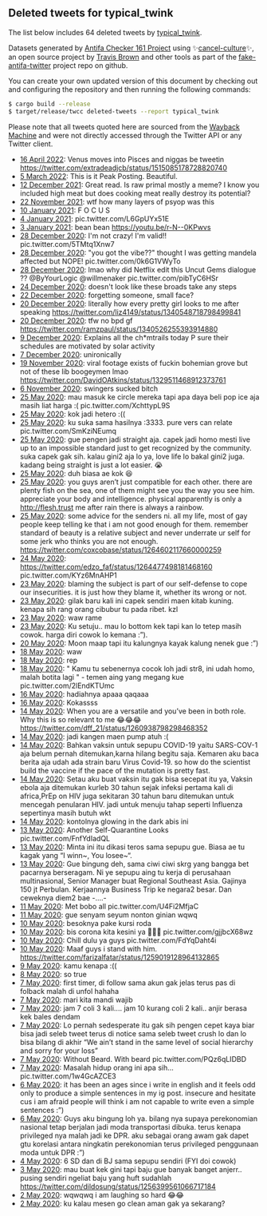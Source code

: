 ## Deleted tweets for typical_twink

The list below includes 64 deleted tweets by
[typical_twink](https://twitter.com/typical_twink).



Datasets generated by [Antifa Checker 161 Project](https://twitter.com/antifacheck161) using ✨[cancel-culture](https://github.com/travisbrown/cancel-culture)✨, an open source project by 
[Travis Brown](https://twitter.com/travisbrown) and other tools as part of the 
[fake-antifa-twitter](https://github.com/antifacheck161/fake-antifa-twitter) project repo on github.

You can create your own updated version of this document by checking out and configuring the
repository and then running the following commands:

```bash
$ cargo build --release
$ target/release/twcc deleted-tweets --report typical_twink
```

Please note that all tweets quoted here are sourced from the
[Wayback Machine](https://web.archive.org) and were not directly accessed through the Twitter API or
any Twitter client.

* [16 April 2022](https://web.archive.org/web/20220416033551/https://twitter.com/typical_twink/status/1515171854297698308): Venus moves into Pisces and niggas be tweetin https://twitter.com/extradeadjcb/status/1515085178728820740 <!--1515171854297698308-->
* [ 5 March 2022](https://web.archive.org/web/20220305145331/https://twitter.com/typical_twink/status/1500122273914572800): This is it Peak Posting.  Beautiful. <!--1500122273914572800-->
* [12 December 2021](https://web.archive.org/web/20211212151501/https://twitter.com/typical_twink/status/1470045470453944325): Great read.   Is raw primal mostly a meme?   I know you included high meat but does cooking meat really destroy its potential? <!--1470045470453944325-->
* [22 November 2021](https://web.archive.org/web/20211122050120/https://twitter.com/typical_twink/status/1462610773226573828): wtf how many layers of psyop was this <!--1462610773226573828-->
* [10 January 2021](https://web.archive.org/web/20210110190807/https://twitter.com/typical_twink/status/1348328802351517697): F O C U S <!--1348328802351517697-->
* [ 4 January 2021](https://web.archive.org/web/20210104030727/https://twitter.com/typical_twink/status/1345929686623240192): pic.twitter.com/L6GpUYx51E <!--1345929686623240192-->
* [ 3 January 2021](https://web.archive.org/web/20210103234855/https://twitter.com/typical_twink/status/1345879702087454720): bean bean https://youtu.be/r-N--0KPwvs <!--1345879702087454720-->
* [28 December 2020](https://web.archive.org/web/20201228043352/https://twitter.com/typical_twink/status/1343414791348445184): I'm not crazy! I'm valid!! pic.twitter.com/5TMtq1Xnw7 <!--1343414791348445184-->
* [28 December 2020](https://web.archive.org/web/20201228040524/https://twitter.com/typical_twink/status/1343407626239967232): "you got the vibe??"     thought I was getting mandela affected but NOPE! pic.twitter.com/0k6G1VWyTo <!--1343407626239967232-->
* [28 December 2020](https://web.archive.org/web/20201228040414/https://twitter.com/typical_twink/status/1343407325202157568): lmao why did Netflix edit this Uncut Gems dialogue ?? @ByYourLogic   @willmenaker  pic.twitter.com/pibTyC6HSr <!--1343407325202157568-->
* [24 December 2020](https://web.archive.org/web/20201224145841/https://twitter.com/typical_twink/status/1342122299588108291): doesn't look like these broads take any steps <!--1342122299588108291-->
* [22 December 2020](https://web.archive.org/web/20201222034057/https://twitter.com/typical_twink/status/1341226869341843457): forgetting someone, small face? <!--1341226869341843457-->
* [20 December 2020](https://web.archive.org/web/20201220070949/https://twitter.com/typical_twink/status/1340554933825769472): literally how every pretty girl looks to me after speaking https://twitter.com/liz4149/status/1340548718798499841 <!--1340554933825769472-->
* [20 December 2020](https://web.archive.org/web/20201220065116/https://twitter.com/typical_twink/status/1340550210661969920): tfw no bpd gf https://twitter.com/ramzpaul/status/1340526255393914880 <!--1340550210661969920-->
* [ 9 December 2020](https://web.archive.org/web/20201209231734/https://twitter.com/typical_twink/status/1336812169699061761): Explains all the ch*mtrails today  P sure their schedules are motivated by solar activity <!--1336812169699061761-->
* [ 7 December 2020](https://web.archive.org/web/20201207182213/https://twitter.com/typical_twink/status/1336012420318285824): unironically <!--1336012420318285824-->
* [19 November 2020](https://web.archive.org/web/20201119232921/https://twitter.com/typical_twink/status/1329558498397470720): viral footage exists of fuckin bohemian grove but not of these lib boogeymen lmao https://twitter.com/DavidOAtkins/status/1329511468912373761 <!--1329558498397470720-->
* [ 6 November 2020](https://web.archive.org/web/20201106122455/https://twitter.com/typical_twink/status/1324689087685537793): swingers sucked bitch <!--1324689087685537793-->
* [25 May 2020](https://web.archive.org/web/20200525134512/https://twitter.com/typical_twink/status/1264908282633863168): mau masuk ke circle mereka tapi apa daya beli pop ice aja masih liat harga :( pic.twitter.com/XchttypL9S <!--1264908282633863168-->
* [25 May 2020](https://web.archive.org/web/20200525102711/https://twitter.com/typical_twink/status/1264863401647304704): kok jadi hetero :(( <!--1264863401647304704-->
* [25 May 2020](https://web.archive.org/web/20200525040615/https://twitter.com/typical_twink/status/1264766846718205954): ku suka sama hasilnya :3333. pure vers can relate pic.twitter.com/SmKziNEumq <!--1264766846718205954-->
* [25 May 2020](https://web.archive.org/web/20200525040016/https://twitter.com/typical_twink/status/1264765908876058625): gue pengen jadi straight aja. capek jadi homo mesti live up to an impossible standard just to get recognized by the community. suka capek gak sih. kalau gini2 aja lo ya, love life lo bakal gini2 juga. kadang being straight is just a lot easier. 😭 <!--1264765908876058625-->
* [25 May 2020](https://web.archive.org/web/20200525033653/https://twitter.com/typical_twink/status/1264761564424331265): duh biasa ae kok 😆 <!--1264761564424331265-->
* [25 May 2020](https://web.archive.org/web/20200525033106/https://twitter.com/typical_twink/status/1264759338242994177): you guys aren’t just compatible for each other. there are plenty fish on the sea, one of them might see you the way you see him. appreciate your body and intelligence. physical apparently is only a  http://flesh.trust  me after rain there is always a rainbow. <!--1264760344532054016-->
* [25 May 2020](https://web.archive.org/web/20200525033106/https://twitter.com/typical_twink/status/1264759338242994177): some advice for the senders ni. all my life, most of gay people keep telling ke that i am not good enough for them. remember standard of beauty is a relative subject and never underrate ur self for some jerk who thinks you are not enough. https://twitter.com/coxcobase/status/1264602117660000259 <!--1264759338242994177-->
* [24 May 2020](https://web.archive.org/web/20200524100354/https://twitter.com/typical_twink/status/1264489137970614272): https://twitter.com/edzo_faf/status/1264477498181468160  pic.twitter.com/KYz6MnAHP1 <!--1264489137970614272-->
* [23 May 2020](https://web.archive.org/web/20200523212510/https://twitter.com/typical_twink/status/1264262496564568064): blaming the subject is part of our self-defense to cope our insecurities. it is just how they blame it, whether its wrong or not. <!--1264262496564568064-->
* [23 May 2020](https://web.archive.org/web/20200523071839/https://twitter.com/typical_twink/status/1264092579588603904): gilak baru kali ini capek sendiri maen kitab kuning. kenapa sih rang orang cibubur tu pada ribet. kzl <!--1264092579588603904-->
* [23 May 2020](https://web.archive.org/web/20200523061350/https://twitter.com/typical_twink/status/1264066894165872640): waw rame <!--1264066894165872640-->
* [23 May 2020](https://web.archive.org/web/20200523045648/https://twitter.com/typical_twink/status/1264054110007046144): Ku setuju.. mau lo bottom kek tapi kan lo tetep masih cowok. harga diri cowok lo kemana :”). <!--1264054110007046144-->
* [20 May 2020](https://web.archive.org/web/20200520014220/https://twitter.com/typical_twink/status/1262920644422856704): Moon maap tapi itu kalungnya kayak kalung nenek gue :”) <!--1262920644422856704-->
* [18 May 2020](https://web.archive.org/web/20200518073617/https://twitter.com/typical_twink/status/1262283566253142024): waw <!--1262283566253142024-->
* [18 May 2020](https://web.archive.org/web/20200518072848/https://twitter.com/typical_twink/status/1262282693623992322): rep <!--1262282693623992322-->
* [18 May 2020](https://web.archive.org/web/20200518044138/https://twitter.com/typical_twink/status/1262240526205509635): " Kamu tu sebenernya cocok loh jadi str8, ini udah homo, malah botita lagi " - temen aing yang megang kue pic.twitter.com/2lEndKTUmc <!--1262240526205509635-->
* [16 May 2020](https://web.archive.org/web/20200516092041/https://twitter.com/typical_twink/status/1261584111245746178): hadiahnya apaaa qaqaaa <!--1261584333233704961-->
* [16 May 2020](https://web.archive.org/web/20200516092041/https://twitter.com/typical_twink/status/1261584111245746178): Kokassss <!--1261584111245746178-->
* [14 May 2020](https://web.archive.org/web/20200515041559/https://twitter.com/typical_twink/status/1261060845116760066): When you are a versatile and you’ve been in both role. Why this is so relevant to me 😂😂😂 https://twitter.com/dff_21/status/1260938798298468352 <!--1261060845116760066-->
* [14 May 2020](https://web.archive.org/web/20200514153256/https://twitter.com/typical_twink/status/1260864139716517888): jadi kangen maen pump atuh :( <!--1260864139716517888-->
* [14 May 2020](https://web.archive.org/web/20200515000248/https://twitter.com/typical_twink/status/1260854269894262785): Bahkan vaksin untuk sepupu COVID-19 yaitu SARS-COV-1 aja belum pernah ditemukan,karna hilang begitu saja. Kemaren aku baca berita aja udah ada strain baru Virus Covid-19. so how do the scientist build the vaccine if the pace of the mutation is pretty fast. <!--1260855508505776130-->
* [14 May 2020](https://web.archive.org/web/20200515000248/https://twitter.com/typical_twink/status/1260854269894262785): Setau aku buat vaksin itu gak bisa secepat itu ya, Vaksin ebola aja ditemukan kurleb 30 tahun sejak infeksi pertama kali di africa,PrEp on HIV juga sekitaran 30 tahun baru ditemukan untuk mencegah penularan HIV. jadi untuk menuju tahap seperti Influenza sepertinya masih butuh wkt <!--1260854269894262785-->
* [14 May 2020](https://web.archive.org/web/20200514072230/https://twitter.com/typical_twink/status/1260805615087087616): kontolnya glowing in the dark abis ini <!--1260805615087087616-->
* [13 May 2020](https://web.archive.org/web/20200513094256/https://twitter.com/typical_twink/status/1260433952159956998): Another Self-Quarantine Looks pic.twitter.com/FnfYdIadQL <!--1260433952159956998-->
* [13 May 2020](https://web.archive.org/web/20200513212828/https://twitter.com/typical_twink/status/1260379971010179072): Minta ini itu dikasi teros sama sepupu gue. Biasa ae tu kagak yang “I winn~, You losee~“. <!--1260380749284339713-->
* [13 May 2020](https://web.archive.org/web/20200513212828/https://twitter.com/typical_twink/status/1260379971010179072): Gue bingung deh, sama ciwi ciwi skrg yang bangga bet pacarnya berseragam. Ni ye sepupu aing tu kerja di perusahaan multinasional, Senior Manager buat Regional Southeast Asia. Gajinya 150 jt Perbulan. Kerjaannya Business Trip ke negara2 besar. Dan ceweknya diem2 bae -....- <!--1260379971010179072-->
* [11 May 2020](https://web.archive.org/web/20200512195113/https://twitter.com/typical_twink/status/1259895290355580937): Met bobo all pic.twitter.com/U4Fi2MfjaC <!--1259895290355580937-->
* [11 May 2020](https://web.archive.org/web/20200512041400/https://twitter.com/typical_twink/status/1259751883926691843): gue senyam seyum nonton ginian wqwq <!--1259751883926691843-->
* [10 May 2020](https://web.archive.org/web/20200513005804/https://twitter.com/typical_twink/status/1259412386026450945): besoknya pake kursi roda <!--1259412386026450945-->
* [10 May 2020](https://web.archive.org/web/20200512051630/https://twitter.com/typical_twink/status/1259378290080444416): bis corona kita kesini ya 🥺🥺🥺 pic.twitter.com/gjjbcX68wz <!--1259378290080444416-->
* [10 May 2020](https://web.archive.org/web/20200514133003/https://twitter.com/typical_twink/status/1259347777856757760): Chill dulu ya guys pic.twitter.com/FdYqDaht4i <!--1259347777856757760-->
* [10 May 2020](https://web.archive.org/web/20200512085504/https://twitter.com/typical_twink/status/1259341301864034304): Maaf guys i stand with him. https://twitter.com/farizalfatar/status/1259019128964132865 <!--1259341301864034304-->
* [ 9 May 2020](https://web.archive.org/web/20200514233139/https://twitter.com/typical_twink/status/1259209537061445633): kamu kenapa :(( <!--1259209537061445633-->
* [ 8 May 2020](https://web.archive.org/web/20200511121435/https://twitter.com/typical_twink/status/1258664263956041728): so true <!--1258664263956041728-->
* [ 7 May 2020](https://web.archive.org/web/20200514141630/https://twitter.com/typical_twink/status/1258446897322196997): first timer, di follow sama akun gak jelas terus pas di folback malah di unfol hahaha <!--1258446897322196997-->
* [ 7 May 2020](https://web.archive.org/web/20200512102740/https://twitter.com/typical_twink/status/1258414257915469827): mari kita mandi wajib <!--1258414346725662723-->
* [ 7 May 2020](https://web.archive.org/web/20200512102740/https://twitter.com/typical_twink/status/1258414257915469827): jam 7 coli 3 kali.... jam 10 kurang coli 2 kali.. anjir berasa kek bales dendam <!--1258414257915469827-->
* [ 7 May 2020](https://web.archive.org/web/20200514164359/https://twitter.com/typical_twink/status/1258386873086402563): Lo pernah sedesperate itu gak sih pengen cepet kaya biar bisa jadi seleb tweet terus di notice sama seleb tweet crush lo dan lo bisa bilang di akhir “We ain’t stand in the same level of social hierarchy and sorry for your loss” <!--1258386873086402563-->
* [ 7 May 2020](https://web.archive.org/web/20200511125053/https://twitter.com/typical_twink/status/1258381368318283776): Without Beard.                   With beard pic.twitter.com/PQz6qLIDBD <!--1258381368318283776-->
* [ 7 May 2020](https://web.archive.org/web/20200510213341/https://twitter.com/typical_twink/status/1258335853341929473): Masalah hidup orang ini apa sih... pic.twitter.com/1w4GcAZCE3 <!--1258335853341929473-->
* [ 6 May 2020](https://web.archive.org/web/20200510201019/https://twitter.com/typical_twink/status/1258018125791899648): it has been an ages since i write in english and it feels odd only to produce a simple sentences in my ig post. insecure and hesitate cus i am afraid people will think i am not capable to write even a simple sentences :”) <!--1258018125791899648-->
* [ 6 May 2020](https://web.archive.org/web/20200510104936/https://twitter.com/typical_twink/status/1258011360887070721): Guys aku bingung loh ya. bilang nya supaya perekonomian nasional tetap berjalan jadi moda transportasi dibuka. terus kenapa privileged nya malah jadi ke DPR. aku sebagai orang awam gak dapet gtu korelasi antara ningkatin perekonomian terus privileged penggunaan moda untuk DPR :”) <!--1258011360887070721-->
* [ 4 May 2020](https://web.archive.org/web/20200511021550/https://twitter.com/typical_twink/status/1257457337725521921): 6 SD dan di BJ sama sepupu sendiri (FYI doi cowok) <!--1257457337725521921-->
* [ 3 May 2020](https://web.archive.org/web/20200508100205/https://twitter.com/typical_twink/status/1257087016740835328): mau buat kek gini tapi baju gue banyak banget anjerr.. pusing sendiri ngeliat baju yang huft sudahlah https://twitter.com/dildosung/status/1256399561066717184 <!--1257087016740835328-->
* [ 2 May 2020](https://web.archive.org/web/20200508013058/https://twitter.com/typical_twink/status/1256474971058114568): wqwqwq i am laughing so hard 😂😂 <!--1256474971058114568-->
* [ 2 May 2020](https://web.archive.org/web/20200507110447/https://twitter.com/typical_twink/status/1256455379174785025): ku kalau mesen go clean aman gak ya sekarang? <!--1256455379174785025-->
